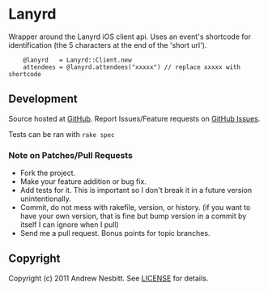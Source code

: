 # Lanyrd

Wrapper around the Lanyrd iOS client api. Uses an event's shortcode for identification (the 5 characters at the end of the 'short url').

        @lanyrd   = Lanyrd::Client.new
        attendees = @lanyrd.attendees("xxxxx") // replace xxxxx with shortcode


## Development

Source hosted at [GitHub](http://github.com/andrew/lanyrd).
Report Issues/Feature requests on [GitHub Issues](http://github.com/andrew/lanyrd/issues).

Tests can be ran with `rake spec`

### Note on Patches/Pull Requests

 * Fork the project.
 * Make your feature addition or bug fix.
 * Add tests for it. This is important so I don't break it in a
   future version unintentionally.
 * Commit, do not mess with rakefile, version, or history.
   (if you want to have your own version, that is fine but bump version in a commit by itself I can ignore when I pull)
 * Send me a pull request. Bonus points for topic branches.

## Copyright

Copyright (c) 2011 Andrew Nesbitt. See [LICENSE](https://github.com/andrew/lanyrd/blob/master/LICENSE) for details.